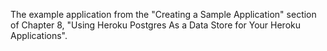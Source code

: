 The example application from the "Creating a Sample Application" section of Chapter 8, "Using Heroku Postgres As a Data Store for Your Heroku Applications".
